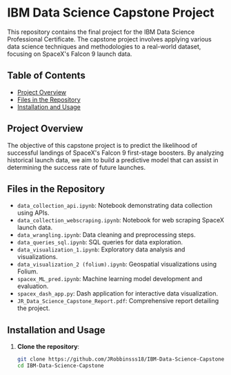# IBM Data Science Capstone Project

This repository contains the final project for the IBM Data Science Professional Certificate. The capstone project involves applying various data science techniques and methodologies to a real-world dataset, focusing on SpaceX's Falcon 9 launch data.

## Table of Contents

- [Project Overview](#project-overview)
- [Files in the Repository](#files-in-the-repository)
- [Installation and Usage](#installation-and-usage)

## Project Overview

The objective of this capstone project is to predict the likelihood of successful landings of SpaceX's Falcon 9 first-stage boosters. By analyzing historical launch data, we aim to build a predictive model that can assist in determining the success rate of future launches.

## Files in the Repository

- `data_collection_api.ipynb`: Notebook demonstrating data collection using APIs.
- `data_collection_webscraping.ipynb`: Notebook for web scraping SpaceX launch data.
- `data_wrangling.ipynb`: Data cleaning and preprocessing steps.
- `data_queries_sql.ipynb`: SQL queries for data exploration.
- `data_visualization_1.ipynb`: Exploratory data analysis and visualizations.
- `data_visualization_2 (folium).ipynb`: Geospatial visualizations using Folium.
- `spacex_ML_pred.ipynb`: Machine learning model development and evaluation.
- `spacex_dash_app.py`: Dash application for interactive data visualization.
- `JR_Data_Science_Capstone_Report.pdf`: Comprehensive report detailing the project.

## Installation and Usage

1. **Clone the repository**:

   ```bash
   git clone https://github.com/JRobbinsss18/IBM-Data-Science-Capstone.git
   cd IBM-Data-Science-Capstone
